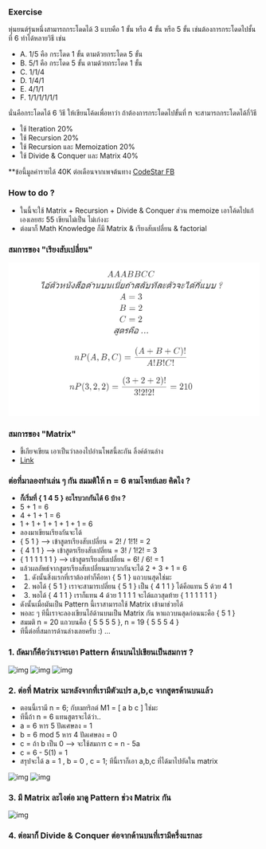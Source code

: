 ### Exercise

หุ่นยนต์รุ่นหนึ่งสามารถกระโดดได้ 3 แบบคือ 1 ขั้น หรือ 4 ขั้น หรือ 5 ขั้น
เช่นต้องการกระโดดไปชั้นที่ 6 ทำได้หลายวิธี เช่น

-   A. 1/5 คือ กระโดด 1 ขั้น ตามด้วยกระโดด 5 ขั้น
-   B. 5/1 คือ กระโดด 5 ขั้น ตามด้วยกระโดด 1 ขั้น
-   C. 1/1/4
-   D. 1/4/1
-   E. 4/1/1
-   F. 1/1/1/1/1/1

นั่นคือกระโดดได้ 6 วิธี ให้เขียนโค้ดเพื่อหาว่า ถ้าต้องการกระโดดไปขั้นที่ n จะสามารถกระโดดได้กี่วิธี

-   ใช้ Iteration 20%
-   ใช้ Recursion 20%
-   ใช้ Recursion และ Memoization 20%
-   ใช้ Divide & Conquer และ Matrix 40%

**ข้อนี้มูลค่ารายได้ 40K ต่อเดือนจากเพจต้นทาง [CodeStar FB](https://www.facebook.com/codestar.work/photos/a.355085531361402/896522623884354/?type=3&theater)
### How to do ?

-   ในนี้จะใช้ Matrix + Recursion + Divide & Conquer ส่วน memoize เอาโค้ดไปแก้เองเลยฮะ 55 เขียนไม่เป็น ไม่เก่งงะ
-   ต่อมาก็ Math Knowledge ก็มี Matrix & เรียงสับเปลี่ยน & factorial

### สมการของ "เรียงสับเปลี่ยน"

![img](./img/eul1.png)

<!-- ```math
AAABBCC\\
\textit{ไอ้ตัวหนังสือด้านบนเนี่ยถ้าสลับทีละตัวจะได้กี่แบบ ?}
\\
A = 3 \\
B = 2 \\
C = 2 \\
\textit{สูตรคือ ...}\\ {}
\\

nP(A,B,C) = \frac{(A+B+C)!}{A!B!C!}\\ {}

\\
nP(3,2,2) =  \frac{(3+2+2)!}{3!2!2!} =210 \\ {}
``` -->

### สมการของ "Matrix"

-   ขี้เกียจเขียน เอาเป็นว่าลองไปอ่านโพสนี้ละกัน ลิ้งค์ด้านล่าง
-   [Link](https://www.facebook.com/panpilachanon/posts/576551232764120?__xts__[0]=68.ARBwh_kdwCJjnT5XH5m5o_hqDUofGqNIkf0otyw1zB6C56gshsWm1SUvCXLdxdqQqa4UvwlUA2_lCKQkh3or55qXwy8qRzU-tjMiS-LKv80JAaN2AJroWrC7Ej0W3GagZuM_P1MU2Pd7vmsag2M3Tk5EoANu7GzV8irNh8RrthMFGeFPfKE1&__tn__=-R)

### ต่อที่มาลองทำเล่น ๆ กัน สมมติให้ n = 6 ตามโจทย์เลย คิดไง ?

-   **ก็เริ่มที่ { 1 4 5 } อะไรบวกกันได้ 6 บ้าง ?**
-   5 + 1 = 6
-   4 + 1 + 1 = 6
-   1 + 1 + 1 + 1 + 1 + 1 = 6
-   ลองมาเขียนเรียงกันจะได้
-   { 5 1 } --> เข้าสูตรเรียงสับเปลี่ยน = 2! / 1!1! = 2
-   { 4 1 1 } --> เข้าสูตรเรียงสับเปลี่ยน = 3! / 1!2! = 3
-   { 1 1 1 1 1 1 } --> เข้าสูตรเรียงสับเปลี่ยน = 6! / 6! = 1
-   แล้วผลลัพธ์จากสูตรเรียงสับเปลี่ยนมาบวกกันจะได้ 2 + 3 + 1 = 6 
-  1. ดังนั้นสิ่งแรกที่เราต้องทำก็คือหา { 5 1 } แถวบนสุดใช่มะ 
-  2. พอได้ { 5 1 } เราจะสามารเปลี่ยน { 5 1 } เป็น { 4 1 1 } ได้คือแทน 5 ด้วย 4 1
-  3. พอได้ { 4 1 1 } เราก็แทน 4 ด้วย 1 1 1 1 จะได้แถวสุดท้าย { 1 1 1 1 1 1 }
-  ดังนั้นเมื่อมันเป็น Pattern นี้เราสามารถใช้ Matrix เข้ามาช่วยได้
-   พอละ ๆ ทีนี้เราจะลองเขียนไอ้ด้านบนเป็น Matrix กัน หาแถวบนสุดก่อนนะคือ { 5 1 }
-   สมมติ n = 20 แถวบนคือ { 5 5 5 5 }, n = 19 { 5 5 5 4 }
-   ทีนี้ต่อที่สมการด้านล่างเลยครับ :) ...

### 1. ถัดมาก็คือว่าเราจะเอา Pattern ด้านบนไปเขียนเป็นสมการ ?
![img](./img/eul2.png)
![img](./img/eul4.png)
![img](./img/eul3.png)
<!-- ```math
\textit{เราจะเริ่มที่เราจะสร้าง Matrix 1 X 3 ...}\\
\textit{มันก็คือ 1 แถว 3 คอลัมน์ ... ซึ่งแถวก็คือการดำเนินการ ส่วนคอลัมน์คือตัวแปร}\\
\textit{\textbf{Row} = Operation;}\\
\textit{\textbf{Column} = Variable;}\\ { }
\\
อ่าห่ะ..\\
\textit{ทีนี้เราจะสร้างตัวแปรขึ้นมา 3 ตัว ใส่ไปใน Column}\\

\textit{ซึ่งก็จะมี a,b,c } \\
{} \\
 M_1 =\begin{bmatrix}
 a & b & c
\end{bmatrix} \\ {} \\
\textit{ตัวแรก a นั่นก็คือ 5 บวกกันไปเรื่อย ๆ แล้วไม่เกินค่า n จะได้ทั้งหมดกี่ครั้ง? } \\

\textit{\textbf{สมมติให้ n = 23 ก็มี 5  + 5 + 5 + 5 ทั้งหมด 4 ตัว} } \\
\textit{เพราะถ้าบวก 5 อีกทีมันก็ได้ 25 เกิน n = 23 ใช่ปะล่ะ} \\ {} \\
\textit{จะได้สูตรเป็น n หาร 5 ปัดเศษลง ตามสมการล่างเลยย..} \\ {} \\
a = \lfloor \frac{n}{5} \rfloor \\ {} \\

\textit{ตัวที่สอง b นั่นก็คือ 5 บวกกันไปเรื่อย ๆ จนมันเหลืออีก 4 จะเท่ากับ n คำถามคือมี 4 กี่ตัว ? } \\

\textit{\textbf{สมมติให้ n = 24 ก็มี 5  + 5 + 5 + 5 + 4 ก็คือมี 4โผล่มา 1 ตัว} } \\
\textit{เพราะ Pattern มัน \{ 5 5 5 5 4 \} ใช่ปะล่ะ }   \\ {} \\
\textit{จะได้สูตรเป็น n mod 5 หาร 4 ปัดเศษลง ตามสมการล่างเลยย..} \\ {} \\
b = \lfloor \frac{n\mod{5}}{4} \rfloor \\ {} \\

\textit{ตัวที่สาม c นั่นก็คือ 1 **อันนี้พิเศษหน่อย** } \\

\textit{\textbf{สมมติให้ n = 24 ก็มี 5  + 5 + 5 + 5 + 4 ก็คือไม่มี 1 โผล่มาเลย} } \\
\textit{\textbf{สมมติให้ n = 23 ก็มี 5  + 5 + 5 + 5 + 1 + 1 + 1 ก็คือมี 1 โผล่มา 3 ตัว} } \\
\textit{ดังนั้นต้องเขียนทั้งสมการ ทั้งโค้ดเพื่อเช็ค ถ้ามี 4 ก็คือมันจะไม่มี 1  }   \\ {} \\
\textit{โค้ดก็คือ...} \\ {} \\
\textit{int c = b == 1 ? 0 : n - (int) a * 5;} \\ {} \\
\textit{ส่วนสมการก็} \\ {} \\
c = n - 5a \\ {} \\

\textit{ส่วนสมการก็} \\ {} \\
c = n - 5a \\ {} \\
\textit{จบละสำหรับพาร์ทตัวแปร a,b,c พาร์ทต่อไปเราจะเอาตัวแปรไปใส่ใน Matrix กันครับ :)}

``` -->
### 2. ต่อที่ Matrix นะหลังจากที่เรามีตัวแปร a,b,c จากสูตรด้านบนแล้ว
- ตอนนี้เรามี n = 6; กับเมทริกต์ M1 = [ a b c ] ใช่มะ
- ทีนี้ถ้า n = 6 แทนสูตรจะได้ว่า..
- a = 6 หาร 5 ปัดเศษลง = 1
- b = 6 mod 5 หาร 4 ปัดเศษลง = 0
- c = ถ้า b เป็น 0 --> จะใช้สมการ c = n - 5a
- c = 6 - 5(1) = 1
- สรุปจะได้ a = 1 , b = 0 , c = 1; ทีนี้เราก็เอา a,b,c ที่ได้มาไปยัดใน matrix

![img](img/eul5.png)
![img](img/eul6.png)

### 3. มี Matrix ละไงต่อ มาดู Pattern ช่วง Matrix กัน

![img](img/eul7.png)


### 4. ต่อมาก็ Divide & Conquer ต่อจากด้านบนที่เรามีครึ่งแรกละ 
